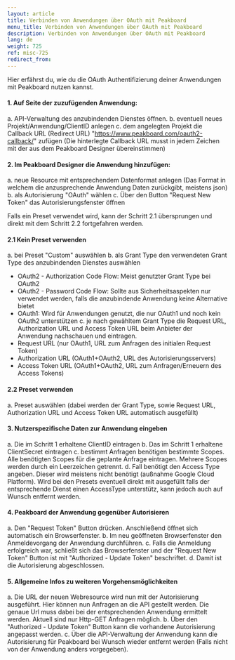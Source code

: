 ```yaml
---
layout: article
title: Verbinden von Anwendungen über OAuth mit Peakboard
menu_title: Verbinden von Anwendungen über OAuth mit Peakboard
description: Verbinden von Anwendungen über OAuth mit Peakboard
lang: de
weight: 725
ref: misc-725
redirect_from:
---
```


Hier erfährst du, wie du die OAuth Authentifizierung deiner Anwendungen mit Peakboard nutzen kannst.

#### 1. Auf Seite der zuzufügenden Anwendung:
a.	 API-Verwaltung des anzubindenden Dienstes öffnen.
b.	 eventuell neues Projekt/Anwendung/ClientID anlegen
c.	 dem angelegten Projekt die Callback URL (Redirect URL) "https://www.peakboard.com/oauth2-callback/" zufügen
(Die hinterlegte Callback URL musst in jedem Zeichen mit der aus dem Peakboard Designer übereinstimmen)

#### 2. Im Peakboard Designer die Anwendung hinzufügen:
a.	 neue Resource mit entsprechendem Datenformat anlegen (Das Format in welchem die anzusprechende Anwendung Daten zurückgibt, meistens json)
b.	 als Autorisierung "OAuth" wählen
c.	 Über den Button "Request New Token" das Autorisierungsfenster öffnen

<div class="box-notification" markdown="1">
Falls ein Preset verwendet wird, kann der Schritt 2.1 übersprungen und direkt mit dem Schritt 2.2 fortgefahren werden.
</div>

#### 2.1 Kein Preset verwenden
a. bei Preset "Custom" auswählen
b. als Grant Type den verwendeten Grant Type des anzubindenden Dienstes auswählen
- OAuth2 - Authorization Code Flow: Meist genutzter Grant Type bei OAuth2
- OAuth2 - Password Code Flow: Sollte aus Sicherheitsaspekten nur verwendet werden, falls die anzubindende Anwendung keine Alternative bietet
- OAuth1: Wird für Anwendungen genutzt, die nur OAuth1 und noch kein OAuth2 unterstützen
c. je nach gewähltem Grant Type die Request URL, Authorization URL und Access Token URL beim Anbieter der Anwendung nachschauen und eintragen.
- Request URL (nur OAuth1, URL zum Anfragen des initialen Request Token)
- Authorization URL (OAuth1+OAuth2, URL des Autorisierungsservers)
- Access Token URL (OAuth1+OAuth2, URL zum Anfragen/Erneuern des Access Tokens)

#### 2.2 Preset verwenden
a. Preset auswählen (dabei werden der Grant Type, sowie Request URL, Authorization URL und Access Token URL automatisch ausgefüllt)

#### 3. Nutzerspezifische Daten zur Anwendung eingeben
a. Die im Schritt 1 erhaltene ClientID eintragen
b. Das im Schritt 1 erhaltene ClientSecret eintragen
c. bestimmt Anfragen benötigen bestimmte Scopes. Alle benötigten Scopes für die geplante Anfrage eintragen. Mehrere Scopes werden durch ein Leerzeichen getrennt.
d. Fall benötigt den Access Type angeben. Dieser wird meistens nicht benötigt (außnahme Google Cloud Platform). Wird bei den Presets eventuell direkt mit ausgefüllt falls der entsprechende Dienst einen AccessType unterstütz, kann jedoch auch auf Wunsch entfernt werden.

#### 4. Peakboard der Anwendung gegenüber Autorisieren
a. Den "Request Token" Button drücken. Anschließend öffnet sich automatisch ein Browserfenster.
b. Im neu geöffneten Browserfenster den Anmeldevorgang der Anwendung durchführen.
c. Falls die Anmeldung erfolgreich war, schließt sich das Browserfenster und der "Request New Token" Button ist mit "Authorized - Update Token" beschriftet.
d. Damit ist die Autorisierung abgeschlossen.

#### 5. Allgemeine Infos zu weiteren Vorgehensmöglichkeiten
a. Die URL der neuen Webresource wird nun mit der Autorisierung ausgeführt. Hier können nun Anfragen an die API gestellt werden.
Die genaue Url muss dabei bei der entsprechenden Anwendung ermittelt werden. Aktuell sind nur Http-GET Anfragen möglich.
b. Über den "Authorized - Update Token" Button kann die vorhandene Autorisierung angepasst werden.
c. Über die API-Verwaltung der Anwendung kann die Autorisierung für Peakboard bei Wunsch wieder entfernt werden (Falls nicht von der Anwendung anders vorgegeben).
